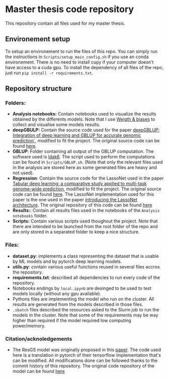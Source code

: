 # Master thesis code repository
This repository contain all files used for my master thesis.

## Environement setup
To setup an environement to run the files of this repo. You can simply run the instructions in `Scripts/setup_main_config.sh` if you use an conda environement. There is no need to install cupy if your computer doesn't have access to a cuda gpu. To install the dependency of all files of the repo, just run `pip install -r requirements.txt`.

## Repository structure

### Folders:
 - **Analysis notebooks:** Contain notebooks used to visualize the results obtained by the differents models. Note that I use [Weigth & biases](https://wandb.ai/flo230702/TFE/overview) to collect and visualise some models results.
 - **deepGBULP:** Contain the source code used for the paper [deepGBLUP: Integration of deep learning and GBLUP for accurate genomic prediction`](https://gsejournal.biomedcentral.com/articles/10.1186/s12711-023-00825-y), modified to fit the project. The original source code can be found [here](https://github.com/gywns6287/deepGBLUP).
 - **GBLUP**: Folder containing all output of the GBLUP computation. The software used is [ldak6](https://dougspeed.com/downloads2/). The script used to perform the computations can be found in `Scripts/GBLUP.sh`. (Note that only the relevant files used in the analysis are stored here as some generated files are heavy and not used).
 - **Regression**: Contain the source code for the LassoNet used in the paper [Tabular deep learning: a comparative study
applied to multi-task genome-wide prediction](https://pubmed.ncbi.nlm.nih.gov/39367318/), modified to fit the project. The original source code can be found [here](https://github.com/angelYHF/Tabular-deep-learning-for-GWP). The LassoNet implementation used for this paper is the one used in the paper [introducing the LassoNet architecture](https://arxiv.org/abs/1907.12207). The original repository of this code can be found [here](https://github.com/lasso-net/lassonet/blob/master/lassonet/interfaces.py)
 - **Results:**: Contain all results files used in the notebooks of the `Analysis notebooks` folder.
 - **Scripts:** Contain various scripts used thoughout the project. Note that there are intended to be launched from the root folder of the repo and are only stored in a separated folder to keep a nice structure.

 ### Files:
- **dataset.py**: implements a class representing the dataset that is usable by ML models and by pytorch deep learning models.
- **utils.py**: contain various useful functions reused in several files accros the repository.
- **requirements.txt**: described all dependencies to run every code of the repository.
- Notebooks endings by `local.ipynb` are desinged to be used to test models locally (without any gpu available).
- Pythons files are implementing the model who run on the cluster. All results are generated from the models described in those files.
- `.sbatch` files described the resources asked to the Slurm job to run the models in the cluster. Note that some of the requirements may be way higher than required if the model required low computing power/memory.

### Citation/acknoledgements
- The ResGS model was originally proposed in this [paper](https://link.springer.com/article/10.1007/s00122-024-04649-2). The code used here is a translation in pytorch of their tensorflow implementation that's can be modified. All modifications done can be followed thanks to the commit history of this repository. The original code repository of the model can be found [here](https://github.com/996184745/code-for-ResGS)